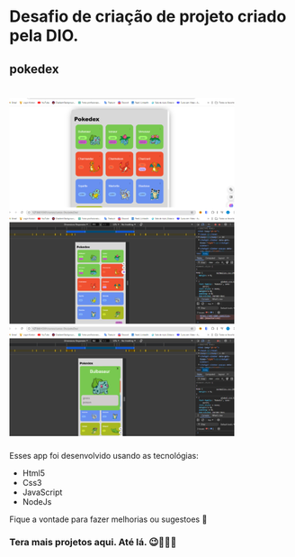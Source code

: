 # Desafio de criação de projeto criado pela DIO. 

## pokedex

![app pokedex com três imagens tamnhos normais e responsivos](AppPokedex.png)
=======
Esses app foi desenvolvido usando as tecnológias:

* Html5
* Css3
* JavaScript
* NodeJs

Fique a vontade para fazer melhorias ou sugestoes 🤗

### Tera mais projetos aqui. Até lá. 😉🚀🚀🚀
